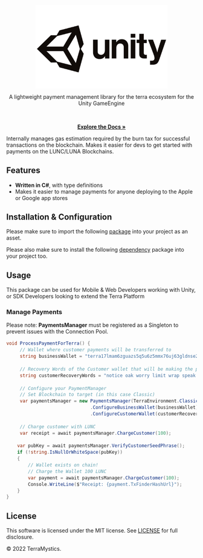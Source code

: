 <br/>
<p align="center">
    <a href="https://github.com/TerraMystics"><img src="./CIcon.jpg" align="center" width=350/></a>
</p>

<p align="center">
A lightweight payment management library for the terra ecosystem for the Unity GameEngine

</p>
<br/>

<p align="center">
  <a href="https://terradocs.money/"><strong>Explore the Docs »</strong></a>
  <br />
</p>

Internally manages gas estimation required by the burn tax for successful transactions on the blockchain. Makes it easier for devs to get started with payments on the LUNC/LUNA Blockchains.

## Features

- **Written in C#**, with type definitions
- Makes it easier to manage payments for anyone deploying to the Apple or Google app stores

## Installation & Configuration

Please make sure to import the following [package](https://github.com/TerraMystics/Terra.Unity.Package/blob/main/terra.payments.unitypackage) into your project as an asset.

Please also make sure to install the following [dependency](https://docs.unity3d.com/Packages/com.unity.nuget.newtonsoft-json@3.0/manual/index.html) package into your project too.

## Usage

This package can be used for Mobile & Web Developers working with Unity, or SDK Developers looking to extend the Terra Platform

### Manage Payments

Please note: **PaymentsManager** must be registered as a Singleton to prevent issues with the Connection Pool.

```cs
void ProcessPaymentForTerra() {
     // Wallet where customer payments will be transferred to
     string businessWallet = "terra17lmam6zguazs5q5u6z5mmx76uj63gldnse2pdp";

     // Recovery Words of the Customer wallet that will be making the payment
     string customerRecoveryWords = "notice oak worry limit wrap speak medal online prefer cluster roof addict wrist behave treat actual wasp year salad speed social layer crew genius";

     // Configure your PaymentManager
     // Set Blockchain to target (in this case Classic)
     var paymentsManager = new PaymentsManager(TerraEnvironment.Classic)
                               .ConfigureBusinessWallet(businessWallet) // Configure your Business Wallet
                               .ConfigureCustomerWallet(customerRecoveryWords); // Configure the Customer Wallet

     // Charge customer with LUNC
     var receipt = await paymentsManager.ChargeCustomer(100);

    var pubKey = await paymentsManager.VerifyCustomerSeedPhrase();
    if (!string.IsNullOrWhiteSpace(pubKey))
    {
        // Wallet exists on chain!
        // Charge the Wallet 100 LUNC
        var payment = await paymentsManager.ChargeCustomer(100);
        Console.WriteLine($"Receipt: {payment.TxFinderHashUrl}");
    }
}
```

## License

This software is licensed under the MIT license. See [LICENSE](./LICENSE) for full disclosure.

© 2022 TerraMystics.
